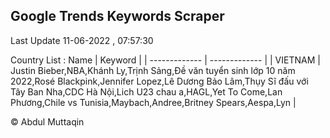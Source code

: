 

## Google Trends Keywords Scraper 
 
Last Update 11-06-2022 , 07:57:30

Country List :
 Name  | Keyword |
| ------------- | ------------- |
| VIETNAM | Justin Bieber,NBA,Khánh Ly,Trịnh Sảng,Đề văn tuyển sinh lớp 10 năm 2022,Rosé Blackpink,Jennifer Lopez,Lê Dương Bảo Lâm,Thụy Sĩ đấu với Tây Ban Nha,CDC Hà Nội,Lich U23 chau a,HAGL,Yet To Come,Lan Phương,Chile vs Tunisia,Maybach,Andree,Britney Spears,Aespa,Lyn |



© Abdul Muttaqin 
